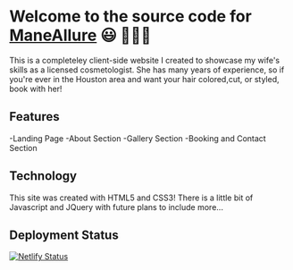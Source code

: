 # Welcome to the source code for [ManeAllure] 😃 💇🏽‍♀️

This is a completeley client-side website I created to showcase my wife's skills as a licensed cosmetologist. She has many years of experience, so if you're ever in the Houston area and want your hair colored,cut, or styled, book with her!

## Features

-Landing Page
-About Section
-Gallery Section
-Booking and Contact Section

## Technology

This site was created with HTML5 and CSS3! There is a little bit of Javascript and JQuery with future plans to include more...

## Deployment Status

[![Netlify Status](https://api.netlify.com/api/v1/badges/f263c4f5-031b-4202-bda0-0693c18dcb1d/deploy-status)](https://app.netlify.com/sites/competent-payne-1e1ad9/deploys)

[maneallure]: https://maneallure.com
